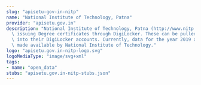 ```yaml
---
slug: "apisetu-gov-in-nitp"
name: "National Institute of Technology, Patna"
provider: "apisetu.gov.in"
description: "National Institute of Technology, Patna (http://www.nitp.ac.in/) is\
  \ issuing Degree certificates through DigiLocker. These can be pulled by students\
  \ into their DigiLocker accounts. Currently, data for the year 2019 and 2020 is\
  \ made available by National Institute of Technology."
logo: "apisetu.gov.in-nitp-logo.svg"
logoMediaType: "image/svg+xml"
tags:
- name: "open_data"
stubs: "apisetu.gov.in-nitp-stubs.json"
---
```


